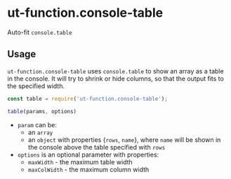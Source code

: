 # ut-function.console-table

Auto-fit `console.table`

## Usage

`ut-function.console-table` uses `console.table` to show an array
as a table in the console. It will try to shrink or hide columns,
so that the output fits to the specified width.

```js
const table = require('ut-function.console-table');

table(params, options)
```

- `param` can be:
  - an `array`
  - an `object` with properties {`rows`, `name`}, where `name` will be shown in the
    console above the table specified with `rows`
- `options` is an optional parameter with properties:
  - `maxWidth` - the maximum table width
  - `maxColWidth` - the maximum column width
